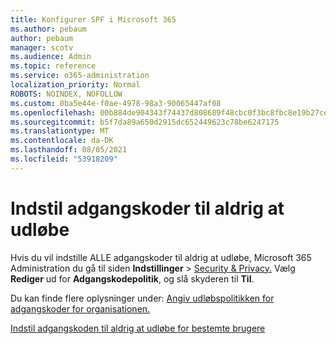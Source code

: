 ```yaml
---
title: Konfigurer SPF i Microsoft 365
ms.author: pebaum
author: pebaum
manager: scotv
ms.audience: Admin
ms.topic: reference
ms.service: o365-administration
localization_priority: Normal
ROBOTS: NOINDEX, NOFOLLOW
ms.custom: 0ba5e44e-f0ae-4978-98a3-90065447af08
ms.openlocfilehash: 00b884de904343f74437d808689f48cbc0f3bc8fbc8e19b27cebd1e2a68fdd71
ms.sourcegitcommit: b5f7da89a650d2915dc652449623c78be6247175
ms.translationtype: MT
ms.contentlocale: da-DK
ms.lasthandoff: 08/05/2021
ms.locfileid: "53918209"
---
```

# <a name="set-passwords-to-never-expire"></a>Indstil adgangskoder til aldrig at udløbe 

Hvis du vil indstille ALLE adgangskoder til aldrig at udløbe, Microsoft 365 Administration du gå til siden **Indstillinger**  >  [Security &amp; Privacy.](https://portal.office.com/adminportal/home#/settings/security) Vælg **Rediger** ud for **Adgangskodepolitik**, og slå skyderen til **Til**.
  
Du kan finde flere oplysninger under: [Angiv udløbspolitikken for adgangskoder for organisationen.](https://docs.microsoft.com/microsoft-365/admin/manage/set-password-expiration-policy)
  
[Indstil adgangskoden til aldrig at udløbe for bestemte brugere](https://docs.microsoft.com/microsoft-365/admin/add-users/set-password-to-never-expire)
  
